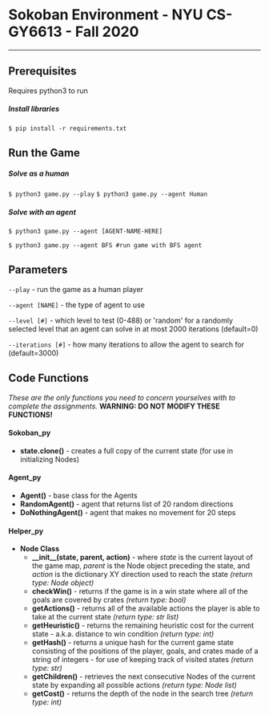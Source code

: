 # Sokoban Environment - NYU CS-GY6613 - Fall 2020
---
## Prerequisites
Requires python3 to run
##### Install libraries
`$ pip install -r requirements.txt`
## Run the Game

##### Solve as a human
`$ python3 game.py --play`
`$ python3 game.py --agent Human`
##### Solve with an agent
`$ python3 game.py --agent [AGENT-NAME-HERE]`

`$ python3 game.py --agent BFS #run game with BFS agent`

## Parameters
`--play` - run the game as a human player

`--agent [NAME]`  - the type of agent to use 

`--level [#]` - which level to test (0-488) or 'random' for a randomly selected level that an agent can solve in at most 2000 iterations (default=0)

`--iterations [#]` - how many iterations to allow the agent to search for (default=3000)

## Code Functions 
_These are the only functions you need to concern yourselves with to complete the assignments._
**WARNING: DO NOT MODIFY THESE FUNCTIONS!**

#### Sokoban_py
* **state.clone()** - creates a full copy of the current state (for use in initializing Nodes)

#### Agent_py
* **Agent()** - base class for the Agents
* **RandomAgent()** - agent that returns list of 20 random directions
* **DoNothingAgent()** - agent that makes no movement for 20 steps

#### Helper_py
* **Node Class**
   * **\_\_init__(state, parent, action)** - where _state_ is the current layout of the game map, _parent_ is the Node object preceding the state, and _action_ is the dictionary XY direction used to reach the state _(return type: Node object)_
   * **checkWin()** - returns if the game is in a win state where all of the goals are covered by crates _(return type: bool)_
   * **getActions()** - returns all of the available actions the player is able to take at the current state _(return type: str list)_
   * **getHeuristic()** - returns the remaining heuristic cost for the current state - a.k.a. distance to win condition _(return type: int)_
   * **getHash()** - returns a unique hash for the current game state consisting of the positions of the player, goals, and crates made of a string of integers - for use of keeping track of visited states _(return type: str)_
   * **getChildren()** - retrieves the next consecutive Nodes of the current state by expanding all possible actions _(return type: Node list)_
   * **getCost()** - returns the depth of the node in the search tree _(return type: int)_

